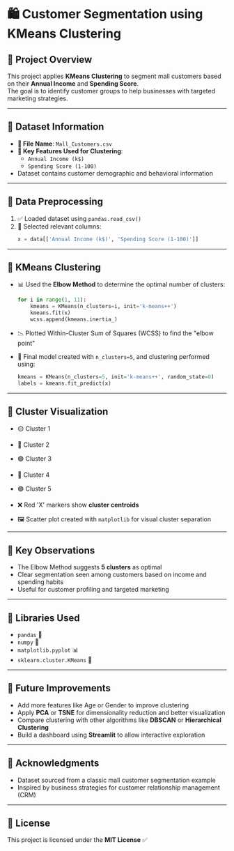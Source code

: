 # 🛍️ Customer Segmentation using KMeans Clustering

## 📌 Project Overview

This project applies **KMeans Clustering** to segment mall customers based on their **Annual Income** and **Spending Score**.  
The goal is to identify customer groups to help businesses with targeted marketing strategies.

---

## 📁 Dataset Information

- **📄 File Name**: `Mall_Customers.csv`  
- **🔢 Key Features Used for Clustering**:
  - `Annual Income (k$)`  
  - `Spending Score (1-100)`  
- Dataset contains customer demographic and behavioral information

---

## 🧹 Data Preprocessing

1. ✅ Loaded dataset using `pandas.read_csv()`  
2. 🧼 Selected relevant columns:
   ```python
   x = data[['Annual Income (k$)', 'Spending Score (1-100)']]
   ```

---

## 🧠 KMeans Clustering

- 📊 Used the **Elbow Method** to determine the optimal number of clusters:
  ```python
  for i in range(1, 11):
      kmeans = KMeans(n_clusters=i, init='k-means++')
      kmeans.fit(x)
      wcss.append(kmeans.inertia_)
  ```
- 📉 Plotted Within-Cluster Sum of Squares (WCSS) to find the "elbow point"

- 🚀 Final model created with `n_clusters=5`, and clustering performed using:
  ```python
  kmeans = KMeans(n_clusters=5, init='k-means++', random_state=0)
  labels = kmeans.fit_predict(x)
  ```

---

## 🎯 Cluster Visualization

- 🟡 Cluster 1  
- 🔵 Cluster 2  
- 🟢 Cluster 3  
- 🔵 Cluster 4  
- 🟣 Cluster 5  
- ❌ Red 'X' markers show **cluster centroids**

- 🖼️ Scatter plot created with `matplotlib` for visual cluster separation

---

## 📌 Key Observations

- The Elbow Method suggests **5 clusters** as optimal  
- Clear segmentation seen among customers based on income and spending habits  
- Useful for customer profiling and targeted marketing  

---

## 🧰 Libraries Used

- `pandas` 🐼  
- `numpy` 🔢  
- `matplotlib.pyplot` 📊  
- `sklearn.cluster.KMeans` 🧠  

---

## 🚀 Future Improvements

- Add more features like Age or Gender to improve clustering  
- Apply **PCA** or **TSNE** for dimensionality reduction and better visualization  
- Compare clustering with other algorithms like **DBSCAN** or **Hierarchical Clustering**  
- Build a dashboard using **Streamlit** to allow interactive exploration  

---

## 🙏 Acknowledgments

- Dataset sourced from a classic mall customer segmentation example  
- Inspired by business strategies for customer relationship management (CRM)

---

## 📜 License

This project is licensed under the **MIT License** ✅
